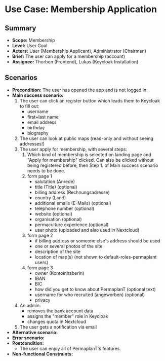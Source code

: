 # Use Case: Membership Application

## Summary

- **Scope:** Membership
- **Level:** User Goal
- **Actors:** User (Membership Applicant), Administrator (Chairman)
- **Brief:** The user can apply for a membership (account)
- **Assignee:** Thorben (Frontend), Lukas (Keycloak Installation)

## Scenarios

- **Precondition:**
  The user has opened the app and is not logged in.
- **Main success scenario:**
  1. The user can click an register button which leads them to Keycloak to fill out:
     - username
     - first+last name
     - email address
     - birthday
     - biography
  2. The user can look at public maps (read-only and without seeing addresses!)
  3. The user apply for membership, with several steps:
     1. Which kind of membership is selected on landing page and "Apply for membership" clicked.
        Can also be clicked without being registered before, then Step 1. of Main success scenario needs to be done.
     2. form page 1
        - salutation (Anrede)
        - title (Title) (optional)
        - billing address (Rechnungsadresse)
        - country (Land)
        - additional emails (E-Mails) (optional)
        - telephone number (optional)
        - website (optional)
        - organisation (optional)
        - permaculture experience (optional)
        - user photo (uploaded and also used in Nextcloud)
     3. form page 2
        - if billing address or someone else's address should be used
        - one or several photos of the site
        - description of the site
        - location of map(s) (not shown to default-roles-permaplant users)
     4. form page 3
        - owner (KontoinhaberIn)
        - IBAN
        - BIC
        - how did you get to know about PermaplanT (optional text)
        - username for who recruited (angeworben) (optional)
        - privacy
  4. An admin:
     - removes the bank account data
     - assigns the "member" role in Keycloak
     - changes quota in Nextcloud
  5. The user gets a notification via email
- **Alternative scenario:**
- **Error scenario:**
- **Postcondition:**
  - The user can enjoy all of PermaplanT's features.
- **Non-functional Constraints:**
